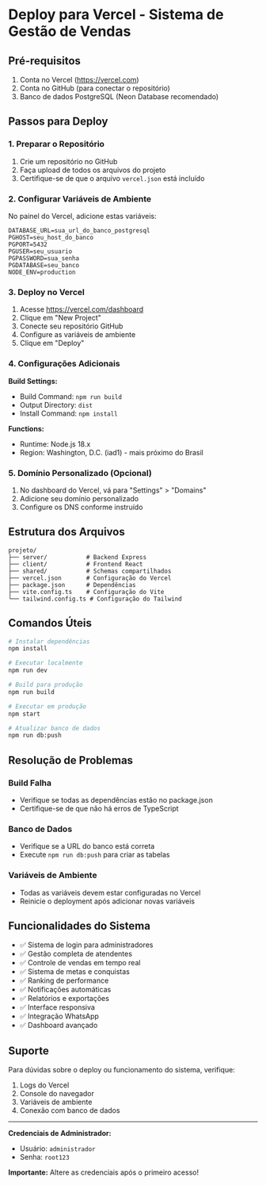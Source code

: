 # Deploy para Vercel - Sistema de Gestão de Vendas

## Pré-requisitos

1. Conta no Vercel (https://vercel.com)
2. Conta no GitHub (para conectar o repositório)
3. Banco de dados PostgreSQL (Neon Database recomendado)

## Passos para Deploy

### 1. Preparar o Repositório

1. Crie um repositório no GitHub
2. Faça upload de todos os arquivos do projeto
3. Certifique-se de que o arquivo `vercel.json` está incluído

### 2. Configurar Variáveis de Ambiente

No painel do Vercel, adicione estas variáveis:

```
DATABASE_URL=sua_url_do_banco_postgresql
PGHOST=seu_host_do_banco
PGPORT=5432
PGUSER=seu_usuario
PGPASSWORD=sua_senha
PGDATABASE=seu_banco
NODE_ENV=production
```

### 3. Deploy no Vercel

1. Acesse https://vercel.com/dashboard
2. Clique em "New Project"
3. Conecte seu repositório GitHub
4. Configure as variáveis de ambiente
5. Clique em "Deploy"

### 4. Configurações Adicionais

**Build Settings:**
- Build Command: `npm run build`
- Output Directory: `dist`
- Install Command: `npm install`

**Functions:**
- Runtime: Node.js 18.x
- Region: Washington, D.C. (iad1) - mais próximo do Brasil

### 5. Domínio Personalizado (Opcional)

1. No dashboard do Vercel, vá para "Settings" > "Domains"
2. Adicione seu domínio personalizado
3. Configure os DNS conforme instruído

## Estrutura dos Arquivos

```
projeto/
├── server/           # Backend Express
├── client/           # Frontend React
├── shared/           # Schemas compartilhados
├── vercel.json       # Configuração do Vercel
├── package.json      # Dependências
├── vite.config.ts    # Configuração do Vite
└── tailwind.config.ts # Configuração do Tailwind
```

## Comandos Úteis

```bash
# Instalar dependências
npm install

# Executar localmente
npm run dev

# Build para produção
npm run build

# Executar em produção
npm start

# Atualizar banco de dados
npm run db:push
```

## Resolução de Problemas

### Build Falha
- Verifique se todas as dependências estão no package.json
- Certifique-se de que não há erros de TypeScript

### Banco de Dados
- Verifique se a URL do banco está correta
- Execute `npm run db:push` para criar as tabelas

### Variáveis de Ambiente
- Todas as variáveis devem estar configuradas no Vercel
- Reinicie o deployment após adicionar novas variáveis

## Funcionalidades do Sistema

- ✅ Sistema de login para administradores
- ✅ Gestão completa de atendentes
- ✅ Controle de vendas em tempo real
- ✅ Sistema de metas e conquistas
- ✅ Ranking de performance
- ✅ Notificações automáticas
- ✅ Relatórios e exportações
- ✅ Interface responsiva
- ✅ Integração WhatsApp
- ✅ Dashboard avançado

## Suporte

Para dúvidas sobre o deploy ou funcionamento do sistema, verifique:
1. Logs do Vercel
2. Console do navegador
3. Variáveis de ambiente
4. Conexão com banco de dados

---

**Credenciais de Administrador:**
- Usuário: `administrador`
- Senha: `root123`

**Importante:** Altere as credenciais após o primeiro acesso!
